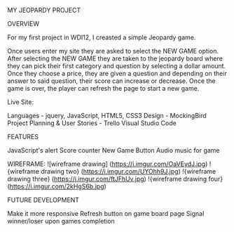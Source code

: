 MY JEOPARDY PROJECT


OVERVIEW

For my first project in WDI12, I creasted a simple Jeopardy game.

Once users enter my site they are asked to select the NEW GAME option. After selecting the NEW GAME they are taken to the jeopardy board where they can pick their first category and question by selecting a dollar amount. Once they choose a price, they are given a question and depending on their answer to said question, their score can increase or decrease. Once the game is over, the player can refresh the page to start a new game.

Live Site: 


Languages - jquery, JavaScript, HTML5, CSS3
Design - MockingBird
Project Planning & User Stories - Trello
Visual Studio Code

FEATURES

JavaScript's alert
Score counter
New Game Button
Audio music for game


WIREFRAME:  ![wireframe drawing] (https://i.imgur.com/OaVEydJ.jpg)
            !{wireframe drawing two} (https://i.imgur.com/UYOhh9J.jpg)
            !{wireframe drawing three} (https://i.imgur.com/ftJFhUv.jpg)
            !{wireframe drawing four} (https://i.imgur.com/2kHgS6b.jpg)

FUTURE DEVELOPMENT

Make it more responsive
Refresh button on game board page
Signal winner/loser upon games completion

